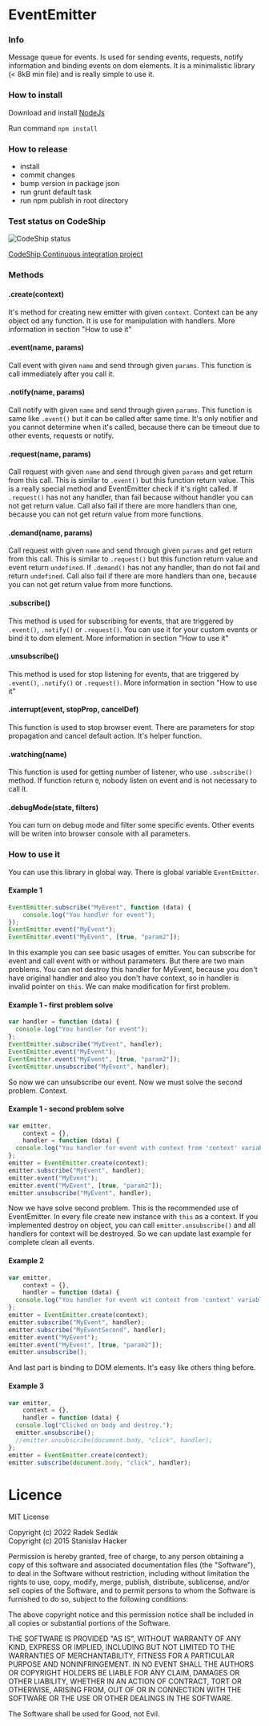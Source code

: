 # EventEmitter

### Info
Message queue for events. Is used for sending events, requests, notify information and
binding events on dom elements. It is a minimalistic library (< 8kB min file) and is really
simple to use it.

### How to install

Download and install [NodeJs](https://nodejs.org/en/)

Run command `npm install`

### How to release

- install
- commit changes
- bump version in package json
- run grunt default task
- run npm publish in root directory

### Test status on CodeShip
![CodeShip status](https://codeship.com/projects/3e312a00-5f7a-0133-10a2-5684d7134b37/status?branch=master "CodeShip status")

[CodeShip Continuous integration project](https://codeship.com/projects/111793)

### Methods

#### .create(context)

It's method for creating new emitter with given `context`. Context can be any object od any function.
It is use for manipulation with handlers. More information in section "How to use it"

#### .event(name, params)

Call event with given `name` and send through given `params`. This function is call immediately
after you call it.

#### .notify(name, params)

Call notify with given `name` and send through given `params`. This function is same like `.event()`
but it can be called after same time. It's only notifier and you cannot determine when it's called, because there can be
timeout due to other events, requests or notify.

#### .request(name, params)

Call request with given `name` and send through given `params` and get return from this call.
This is similar to `.event()` but this function return value. This is a really special method and EventEmitter check if
it's right called. If `.request()` has not any handler, than fail because without handler you can not get return value. Call
also fail if there are more handlers than one, because you can not get return value from more functions.

#### .demand(name, params)

Call request with given `name` and send through given `params` and get return from this call.
This is similar to `.request()` but this function return value and event return `undefined`. If `.demand()` has not
any handler, than do not fail and return `undefined`. Call also fail if there are more handlers than one,
because you can not get return value from more functions.

#### .subscribe()

This method is used for subscribing for events, that are triggered by `.event()`, `.notify()` or `.request()`.
You can use it for your custom events or bind it to dom element. More information in section "How to use it"

#### .unsubscribe()

This method is used for stop listening for events, that are triggered by `.event()`, `.notify()` or `.request()`.
More information in section "How to use it"

#### .interrupt(event, stopProp, cancelDef)

This function is used to stop browser event. There are parameters for stop propagation
and cancel default action. It's helper function.

#### .watching(name)

This function is used for getting number of listener, who use `.subscribe()` method. If function return `0`, nobody listen
on event and is not necessary to call it.

#### .debugMode(state, filters)

You can turn on debug mode and filter some specific events. Other events will be writen into
 browser console with all parameters.

### How to use it

You can use this library in global way. There is global variable `EventEmitter`.

#### Example 1

```javascript
EventEmitter.subscribe("MyEvent", function (data) {
    console.log("You handler for event");
});
EventEmitter.event("MyEvent");
EventEmitter.event("MyEvent", [true, "param2"]);
```

In this example you can see basic usages of emitter. You can subscribe for event and call event with or without parameters.
But there are two main problems. You can not destroy this handler for MyEvent, because you don't have original handler and also
you don't have context, so in handler is invalid pointer on `this`. We can make modification for first problem.

#### Example 1 - first problem solve

```javascript
var handler = function (data) {
  console.log("You handler for event");
};
EventEmitter.subscribe("MyEvent", handler);
EventEmitter.event("MyEvent");
EventEmitter.event("MyEvent", [true, "param2"]);
EventEmitter.unsubscribe("MyEvent", handler);
```

So now we can unsubscribe our event. Now we must solve the second problem. Context.

#### Example 1 - second problem solve

```javascript
var emitter,
    context = {},
    handler = function (data) {
  console.log("You handler for event with context from 'context' variable.");
};
emitter = EventEmitter.create(context);
emitter.subscribe("MyEvent", handler);
emitter.event("MyEvent");
emitter.event("MyEvent", [true, "param2"]);
emitter.unsubscribe("MyEvent", handler);
```

Now we have solve second problem. This is the recommended use of EventEmitter. In every file create new instance with
`this` as a context. If you implemented destroy on object, you can call `emitter.unsubscribe()` and all handlers for context
will be destroyed. So we can update last example for complete clean all events.

#### Example 2

```javascript
var emitter,
    context = {},
    handler = function (data) {
  console.log("You handler for event wit context from 'context' variable.");
};
emitter = EventEmitter.create(context);
emitter.subscribe("MyEvent", handler);
emitter.subscribe("MyEventSecond", handler);
emitter.event("MyEvent");
emitter.event("MyEvent", [true, "param2"]);
emitter.unsubscribe();
```

And last part is binding to DOM elements. It's easy like others thing before.


#### Example 3

```javascript
var emitter,
    context = {},
    handler = function (data) {
  console.log("Clicked on body and destroy.");
  emitter.unsubscribe();
  //emitter.unsubscribe(document.body, "click", handler);
};
emitter = EventEmitter.create(context);
emitter.subscribe(document.body, "click", handler);
```
# Licence

MIT License

Copyright (c) 2022 Radek Sedlák\
Copyright (c) 2015 Stanislav Hacker

Permission is hereby granted, free of charge, to any person obtaining a copy
of this software and associated documentation files (the "Software"), to deal
in the Software without restriction, including without limitation the rights
to use, copy, modify, merge, publish, distribute, sublicense, and/or sell
copies of the Software, and to permit persons to whom the Software is
furnished to do so, subject to the following conditions:

The above copyright notice and this permission notice shall be included in all
copies or substantial portions of the Software.

THE SOFTWARE IS PROVIDED "AS IS", WITHOUT WARRANTY OF ANY KIND, EXPRESS OR
IMPLIED, INCLUDING BUT NOT LIMITED TO THE WARRANTIES OF MERCHANTABILITY,
FITNESS FOR A PARTICULAR PURPOSE AND NONINFRINGEMENT. IN NO EVENT SHALL THE
AUTHORS OR COPYRIGHT HOLDERS BE LIABLE FOR ANY CLAIM, DAMAGES OR OTHER
LIABILITY, WHETHER IN AN ACTION OF CONTRACT, TORT OR OTHERWISE, ARISING FROM,
OUT OF OR IN CONNECTION WITH THE SOFTWARE OR THE USE OR OTHER DEALINGS IN THE
SOFTWARE.

The Software shall be used for Good, not Evil.
